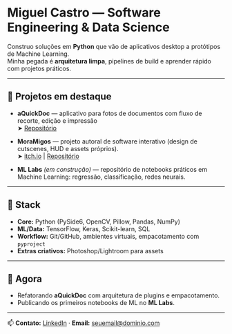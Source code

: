 # Miguel Castro — Software Engineering & Data Science

Construo soluções em **Python** que vão de aplicativos desktop a protótipos de Machine Learning.  
Minha pegada é **arquitetura limpa**, pipelines de build e aprender rápido com projetos práticos.

---

## 🚀 Projetos em destaque
- **aQuickDoc** — aplicativo para fotos de documentos com fluxo de recorte, edição e impressão  
  ➤ [Repositório](https://github.com/byasinn/aquickdoc)  

- **MoraMigos** — projeto autoral de software interativo (design de cutscenes, HUD e assets próprios).  
  ➤ [itch.io](https://byasinn.itch.io) | [Repositório](https://github.com/byasinn/MoraMigos)  

- **ML Labs** *(em construção)* — repositório de notebooks práticos em Machine Learning: regressão, classificação, redes neurais.  

---

## 🧰 Stack
- **Core:** Python (PySide6, OpenCV, Pillow, Pandas, NumPy)  
- **ML/Data:** TensorFlow, Keras, Scikit-learn, SQL  
- **Workflow:** Git/GitHub, ambientes virtuais, empacotamento com `pyproject`  
- **Extras criativos:** Photoshop/Lightroom para assets  

---

## 🎯 Agora
- Refatorando **aQuickDoc** com arquitetura de plugins e empacotamento.  
- Publicando os primeiros notebooks de ML no **ML Labs**.  

---

📫 **Contato:** [LinkedIn](https://www.linkedin.com/in/SEU-USER) · **Email:** seuemail@dominio.com

